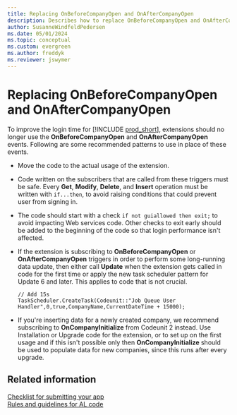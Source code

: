 ```yaml
---
title: Replacing OnBeforeCompanyOpen and OnAfterCompanyOpen
description: Describes how to replace OnBeforeCompanyOpen and OnAfterCompanyOpen events.
author: SusanneWindfeldPedersen
ms.date: 05/01/2024
ms.topic: conceptual
ms.custom: evergreen
ms.author: freddyk
ms.reviewer: jswymer
---
```


# Replacing OnBeforeCompanyOpen and OnAfterCompanyOpen

To improve the login time for [!INCLUDE [prod_short](../developer/includes/prod_short.md)], extensions should no longer use the **OnBeforeCompanyOpen** and **OnAfterCompanyOpen** events. Following are some recommended patterns to use in place of these events.

- Move the code to the actual usage of the extension.
- Code written on the subscribers that are called from these triggers must be safe. Every **Get**, **Modify**, **Delete**, and **Insert** operation must be written with `if...then`, to avoid raising conditions that could prevent user from signing in.
- The code should start with a check `if not guiallowed then exit;` to avoid impacting Web services code. Other checks to exit early should be added to the beginning of the code so that login performance isn't affected.
- If the extension is subscribing to **OnBeforeCompanyOpen** or **OnAfterCompanyOpen** triggers in order to perform some long-running data update, then either call **Update** when the extension gets called in code for the first time or apply the new task scheduler pattern for Update 6 and later. This applies to code that is not crucial.
    
    ```al
    // Add 15s
    TaskScheduler.CreateTask(Codeunit::"Job Queue User Handler",0,true,CompanyName,CurrentDateTime + 15000);
    ```

- If you're inserting data for a newly created company, we recommend subscribing to **OnCompanyInitialize** from Codeunit 2 instead. Use Installation or Upgrade code for the extension, or to set up on the first usage and if this isn't possible only then **OnCompanyInitialize** should be used to populate data for new companies, since this runs after every upgrade.

## Related information

[Checklist for submitting your app](../developer/devenv-checklist-submission.md)  
[Rules and guidelines for AL code](apptest-overview.md)  